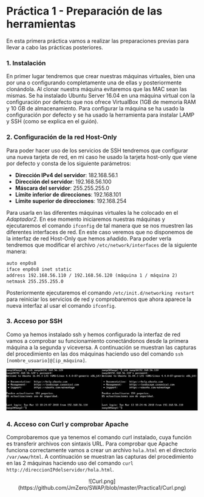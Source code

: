 # Práctica 1 - Preparación de las herramientas

En esta primera práctica vamos a realizar las preparaciones previas para llevar a cabo las prácticas posteriores.

### 1. Instalación
En primer lugar tendremos que crear nuestras máquinas virtuales, bien una por una o configurando completamente una de ellas y posteriormente clonándola. Al clonar nuestra máquina evitaremos que las MAC sean las mismas.
Se ha instalado Ubuntu Server 16.04 en una máquina virtual con la configuración por defecto que nos ofrece VirtualBox (1GB de memoria RAM y 10 GB de almacenamiento. Para configurar la máquina se ha usado la configuración por defecto y se ha usado la herramienta para instalar LAMP y SSH (como se explica en el guión).

### 2. Configuración de la red Host-Only
Para poder hacer uso de los servicios de SSH tendremos que configurar una nueva tarjeta de red, en mi caso he usado la tarjeta host-only que viene por defecto y consta de los siguiente parámetros:

- **Dirección IPv4 del servidor**: 182.168.56.1
- **Dirección del servidor**: 192.168.56.100
- **Máscara del servidor**: 255.255.255.0
- **Límite inferior de direcciones**: 192.168.101
- **Límite superior de direcciones**: 192.168.254

Para usarla en las diferentes máquinas virtuales la he colocado en el _Adaptador2_. En ese momento iniciaremos nuestras máquinas y ejecutaremos el comando `ifconfig` de tal manera que se nos muestren las diferentes interfaces de red. En este caso veremos que no disponemos de la interfaz de red Host-Only que hemos añadido. Para poder verla tendremos que modificar el archivo `/etc/network/interfaces` de la siguiente manera: 
```
auto enp0s8
iface enp0s8 inet static
address 192.168.56.110 / 192.168.56.120 (máquina 1 / máquina 2)
netmask 255.255.255.0
```
Posteriormente ejecutaremos el comando `/etc/init.d/networking restart` para reiniciar los servicios de red y comprobaremos que ahora aparece la nueva interfaz al usar el comando `ifconfig`.

### 3. Acceso por SSH
Como ya hemos instalado ssh y hemos configurado la interfaz de red vamos a comprobar su funcionamiento conectándonos desde la primera máquina a la segunda y viceversa.
A continuación se muestran las capturas del procedimiento en las dos máquinas haciendo uso del comando `ssh [nombre_usuario]@[ip_máquina]`.

![SSH.png](https://github.com/JmZero/SWAP/blob/master/Practica1/SSH.png)

### 4. Acceso con Curl y comprobar Apache
Comprobaremos que ya tenemos el comando curl instalado, cuya función es transferir archivos con sintaxis URL. Para comprobar que Apache funciona correctamente vamos a crear un archivo `hola.html` en el directorio `/var/www/html`.
A continuación se muestran las capturas del procedimiento en las 2 máquinas haciendo uso del comando `curl http://direccionIPdelservidor/hola.html`.

<center> ![Curl.png](https://github.com/JmZero/SWAP/blob/master/Practica1/Curl.png) </center>
